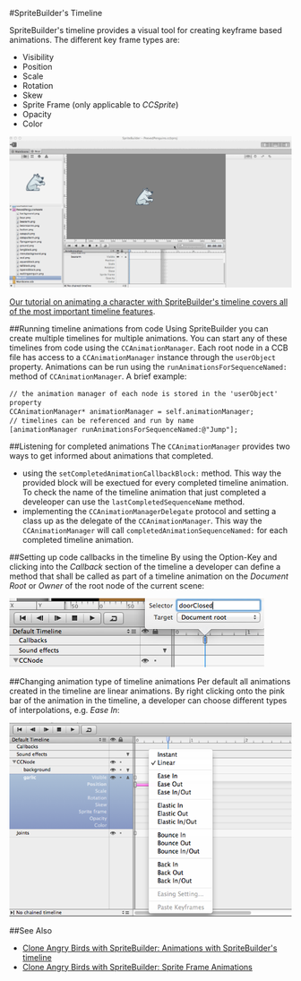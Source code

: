 #SpriteBuilder's Timeline

SpriteBuilder's timeline provides a visual tool for creating keyframe based animations.
The different key frame types are:

- Visibility
- Position
- Scale 
- Rotation
- Skew
- Sprite Frame (only applicable to *CCSprite*)
- Opacity
- Color

![image](timeline-edit-animation.gif)

[Our tutorial on animating a character with SpriteBuilder's timeline covers all of the most important timeline features](https://www.makegameswith.us/tutorials/getting-started-with-spritebuilder/animating-spritebuilder/).

##Running timeline animations from code
Using SpriteBuilder you can create multiple timelines for multiple animations. You can start any of these timelines from code using the `CCAnimationManager`. Each root node in a CCB file has access to a `CCAnimationManager` instance through the `userObject` property. Animations can be run using the `runAnimationsForSequenceNamed:` method of `CCAnimationManager`. A brief example:

	// the animation manager of each node is stored in the 'userObject' property
    CCAnimationManager* animationManager = self.animationManager;
    // timelines can be referenced and run by name
    [animationManager runAnimationsForSequenceNamed:@"Jump"];
    
##Listening for completed animations
The `CCAnimationManager` provides two ways to get informed about animations that completed.

- using the `setCompletedAnimationCallbackBlock:` method. This way the provided block will be exectued for every completed timeline animation. To check the name of the timeline animation that just completed a develeoper can use the `lastCompletedSequenceName` method.
- implementing the `CCAnimationManagerDelegate` protocol and setting a class up as the delegate of the `CCAnimationManager`. This way the `CCAnimationManager` will call `completedAnimationSequenceNamed:` for each completed timeline animation.

##Setting up code callbacks in the timeline
By using the Option-Key and clicking into the *Callback* section of the timeline a developer can define a method that shall be called as part of a timeline animation on the *Document Root* or *Owner* of the root node of the current scene:

![image](timeline-edit-callback-keyframe.png)

##Changing animation type of timeline animations
Per default all animations created in the timeline are linear animations. By right clicking onto the pink bar of the animation in the timeline, a developer can choose different types of interpolations, e.g. *Ease In*:

![image](timeline-easing-modes.png)


##See Also

- [Clone Angry Birds with SpriteBuilder: Animations with SpriteBuilder's timeline](https://www.makegameswith.us/tutorials/getting-started-with-spritebuilder/animating-spritebuilder/)
- [Clone Angry Birds with SpriteBuilder: Sprite Frame Animations ](https://www.makegameswith.us/tutorials/getting-started-with-spritebuilder/sprite-animation-spritebuilder/)
 
